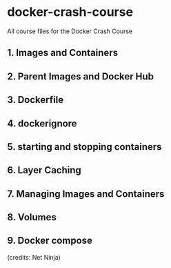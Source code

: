 # docker-crash-course
All course files for the Docker Crash Course
## 1. Images and Containers
## 2. Parent Images and Docker Hub
## 3. Dockerfile
## 4. dockerignore
## 5. starting and stopping containers
## 6. Layer Caching
## 7. Managing Images and Containers
## 8. Volumes 
## 9. Docker compose
(credits:  Net Ninja)
